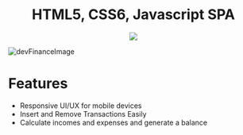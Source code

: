 <h1 align='center'>HTML5, CSS6, Javascript SPA</h1>
<p align='center'> <img src='https://github.com/rocketseat-education/maratona-discover-01/blob/main/.github/logo.svg'> </p>

![devFinanceImage](https://github.com/rocketseat-education/maratona-discover-01/blob/main/.github/devfinances.png)

# Features
- Responsive UI/UX for mobile devices
- Insert and Remove Transactions Easily
- Calculate incomes and expenses and generate a balance
